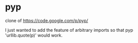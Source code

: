 pyp
===

clone of https://code.google.com/p/pyp/

I just wanted to add the feature of arbitrary imports so that pyp
'urllib.quote(p)' would work.
